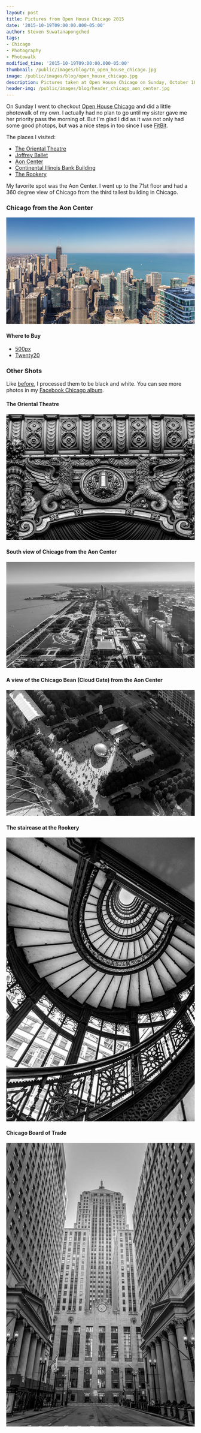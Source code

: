 ```yaml
---
layout: post
title: Pictures from Open House Chicago 2015
date: '2015-10-19T09:00:00.000-05:00'
author: Steven Suwatanapongched
tags:
- Chicago
- Photography
- Photowalk
modified_time: '2015-10-19T09:00:00.000-05:00'
thumbnail: /public/images/blog/tn_open_house_chicago.jpg
image: /public/images/blog/open_house_chicago.jpg
description: Pictures taken at Open House Chicago on Sunday, October 18, 2015.
header-img: /public/images/blog/header_chicago_aon_center.jpg
---
```


On Sunday I went to checkout [Open House Chicago](http://openhousechicago.org) and did a little photowalk of my own. I actually had no plan to go until my sister gave me her priority pass the morning of. But I'm glad I did as it was not only had some good photops, but was a nice steps in too since I use [FitBit](https://www.fitbit.com/).

The places I visited:

* [The Oriental Theatre](https://en.wikipedia.org/wiki/Oriental_Theatre_%28Chicago%29)
* [Joffrey Ballet](http://www.joffrey.org/)
* [Aon Center](http://www.aoncenter.info/toc.cfm)
* [Continental Illinois Bank Building](https://en.wikipedia.org/wiki/Continental_Illinois)
* [The Rookery](http://therookerybuilding.com/)

My favorite spot was the Aon Center. I went up to the 71st floor and had a 360 degree view of Chicago from the third tallest building in Chicago.

### Chicago from the Aon Center

![Open House Chicago 2015](/public/images/blog/open_house_chicago_2015.jpg)

#### Where to Buy

* [500px](https://500px.com/photo/125757581/chicago-from-aon-center-by-steven-suwatanapongched?ctx_page=1&from=user&user_id=747967)
* [Twenty20](https://www.twenty20.com/photos/9022bef8-41ba-4aa3-8215-d62089736075)

### Other Shots

Like [before](/2015/09/adams-wabash-cta-station/), I processed them to be black and white. You can see more photos in my [Facebook Chicago album](https://www.facebook.com/media/set/?set=a.951834838214874.1073741896.408588035872893&type=3).

#### The Oriental Theatre

![](/public/images/blog/open_house_chicago_2015_01.jpg)

#### South view of Chicago from the Aon Center

![](/public/images/blog/open_house_chicago_2015_02.jpg)

#### A view of the Chicago Bean (Cloud Gate) from the Aon Center

![](/public/images/blog/open_house_chicago_2015_03.jpg)

#### The staircase at the Rookery

![](/public/images/blog/open_house_chicago_2015_04.jpg)

#### Chicago Board of Trade

![](/public/images/blog/open_house_chicago_2015_05.jpg)
